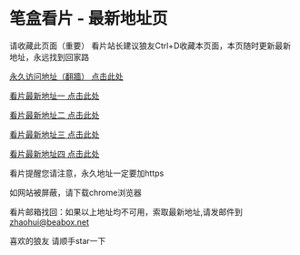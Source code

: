 # 笔盒看片 - 最新地址页

请收藏此页面（重要）
看片站长建议狼友Ctrl+D收藏本页面，本页随时更新最新地址，永远找到回家路

[永久访问地址（翻牆） 点击此处](https://beabox.net/)

[看片最新地址一 点击此处](https://bhz4y9k6x9.shop)

[看片最新地址二 点击此处](https://bhu9o8o7o2.shop)

[看片最新地址三 点击此处](https://bhe6h0z0g6.shop)

[看片最新地址四 点击此处](https://bhf6g5f1l2.shop)

看片提醒您请注意，永久地址一定要加https

如网站被屏蔽，请下载chrome浏览器

看片邮箱找回：如果以上地址均不可用，索取最新地址,请发邮件到 zhaohui@beabox.net

喜欢的狼友 请顺手star一下